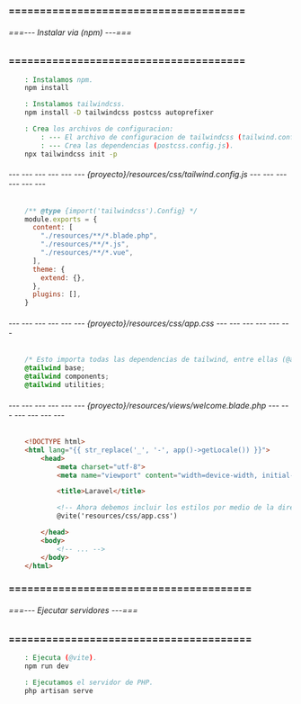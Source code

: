 ### ====================================== ###
###### ===--- Instalar via (npm) ---=== ######
### ====================================== ###

```bat
	: Instalamos npm.
	npm install

	: Instalamos tailwindcss.
	npm install -D tailwindcss postcss autoprefixer

	: Crea los archivos de configuracion: 
		: --- El archivo de configuracion de tailwindcss (tailwind.config.js).
		: --- Crea las dependencias (postcss.config.js).
	npx tailwindcss init -p
```

###### --- --- --- --- --- --- {proyecto}/resources/css/tailwind.config.js --- --- --- --- --- --- ######

```js
	/** @type {import('tailwindcss').Config} */
	module.exports = {
	  content: [
	    "./resources/**/*.blade.php",
	    "./resources/**/*.js",
	    "./resources/**/*.vue",
	  ],
	  theme: {
	    extend: {},
	  },
	  plugins: [],
	}
```

###### --- --- --- --- --- --- {proyecto}/resources/css/app.css --- --- --- --- --- --- ######

```css
	/* Esto importa todas las dependencias de tailwind, entre ellas (@apply). */
	@tailwind base;
	@tailwind components;
	@tailwind utilities;
```

<!-- Compilamos e iniciamos el servidor. -->

###### --- --- --- --- --- --- {proyecto}/resources/views/welcome.blade.php --- --- --- --- --- --- ######

<!-- Incluimos los estilos en las vistas que queramos. -->

```html
	<!DOCTYPE html>
	<html lang="{{ str_replace('_', '-', app()->getLocale()) }}">
	    <head>
	        <meta charset="utf-8">
	        <meta name="viewport" content="width=device-width, initial-scale=1">

	        <title>Laravel</title>

	        <!-- Ahora debemos incluir los estilos por medio de la directiva (@vite) y la ruta del archivo (css). -->
	        @vite('resources/css/app.css')

	    </head>
	    <body>
	        <!-- ... -->
	    </body>
	</html>
```

### ======================================= ###
###### ===--- Ejecutar servidores ---=== ######
### ======================================= ###

<!-- Ahora ejecuta los servidores. -->

```bat
	: Ejecuta (@vite).
	npm run dev

	: Ejecutamos el servidor de PHP.
	php artisan serve
```